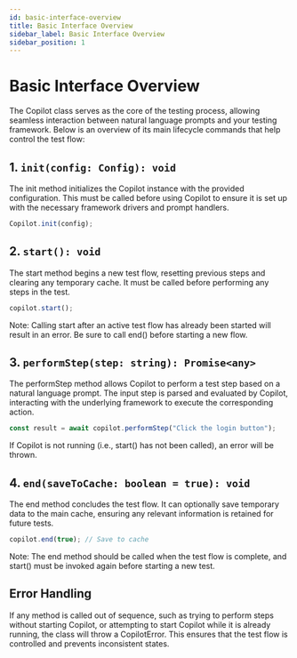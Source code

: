 ```yaml
---
id: basic-interface-overview
title: Basic Interface Overview
sidebar_label: Basic Interface Overview
sidebar_position: 1
---
```


# Basic Interface Overview
The Copilot class serves as the core of the testing process, allowing seamless interaction between natural language prompts and your testing framework. Below is an overview of its main lifecycle commands that help control the test flow:

## 1. `init(config: Config): void`
   The init method initializes the Copilot instance with the provided configuration. This must be called before using Copilot to ensure it is set up with the necessary framework drivers and prompt handlers.

```typescript
Copilot.init(config);
```

## 2. `start(): void`
   The start method begins a new test flow, resetting previous steps and clearing any temporary cache. It must be called before performing any steps in the test.

```typescript
copilot.start();
```
Note: Calling start after an active test flow has already been started will result in an error. Be sure to call end() before starting a new flow.

## 3. `performStep(step: string): Promise<any>`
   The performStep method allows Copilot to perform a test step based on a natural language prompt. The input step is parsed and evaluated by Copilot, interacting with the underlying framework to execute the corresponding action.

```typescript
const result = await copilot.performStep("Click the login button");
```
If Copilot is not running (i.e., start() has not been called), an error will be thrown.

## 4. `end(saveToCache: boolean = true): void`
   The end method concludes the test flow. It can optionally save temporary data to the main cache, ensuring any relevant information is retained for future tests.

```typescript
copilot.end(true); // Save to cache
```
Note: The end method should be called when the test flow is complete, and start() must be invoked again before starting a new test.

## Error Handling
If any method is called out of sequence, such as trying to perform steps without starting Copilot, or attempting to start Copilot while it is already running, the class will throw a CopilotError. This ensures that the test flow is controlled and prevents inconsistent states.
